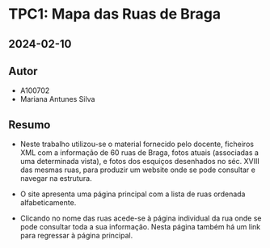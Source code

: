 # TPC1: Mapa das Ruas de Braga
## 2024-02-10

## Autor

- A100702
- Mariana Antunes Silva

## Resumo

- Neste trabalho utilizou-se o material fornecido pelo docente, ficheiros XML com a informação de 60 ruas de Braga, fotos atuais (associadas a uma determinada vista), e fotos dos esquiços desenhados no séc. XVIII das mesmas ruas, para produzir um website onde se pode consultar e navegar na estrutura.

- O site apresenta uma página principal com a lista de ruas ordenada alfabeticamente.

- Clicando no nome das ruas acede-se à página individual da rua onde se pode consultar toda a sua informação. Nesta página também há um link para regressar à página principal.